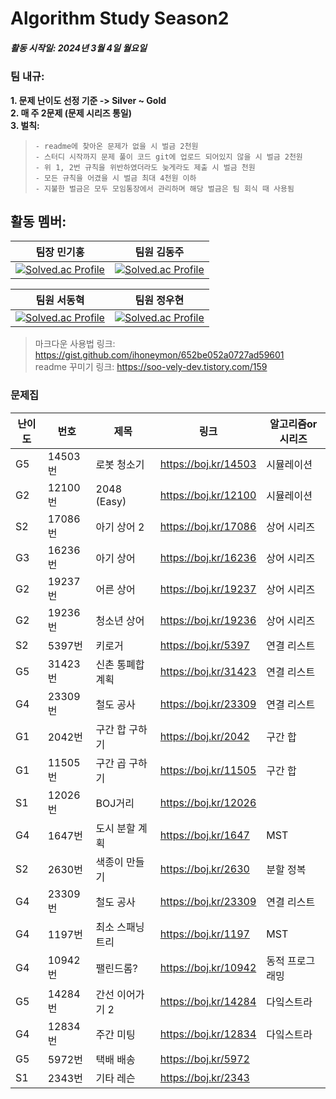 # Algorithm Study Season2

##### 활동 시작일: 2024년 3월 4일 월요일

### 팀 내규:
  **1. 문제 난이도 선정 기준 -> Silver ~ Gold** </br>
  **2. 매 주 2문제 (문제 시리즈 통일)** </br>
  **3. 벌칙:** </br>
>     - readme에 찾아온 문제가 없을 시 벌금 2천원
>     - 스터디 시작까지 문제 풀이 코드 git에 업로드 되어있지 않을 시 벌금 2천원
>     - 위 1, 2번 규칙을 위반하였더라도 늦게라도 제출 시 벌금 천원
>     - 모든 규칙을 어겼을 시 벌금 최대 4천원 이하
>     - 지불한 벌금은 모두 모임통장에서 관리하며 해당 벌금은 팀 회식 때 사용됨

## 활동 멤버:
| 팀장 민기홍 | 팀원 김동주 |
|-|-|
|[![Solved.ac Profile](http://mazassumnida.wtf/api/v2/generate_badge?boj=doctorwho14)](https://solved.ac/doctorwho14/)|[![Solved.ac Profile](http://mazassumnida.wtf/api/v2/generate_badge?boj=hepheir)](https://solved.ac/hepheir/)|

| 팀원 서동혁 | 팀원 정우현 |
|-|-|
|[![Solved.ac Profile](http://mazassumnida.wtf/api/v2/generate_badge?boj=ehdgurdusdn)](https://solved.ac/ehdgurdusdn/)|[![Solved.ac Profile](http://mazassumnida.wtf/api/v2/generate_badge?boj=megitang)](https://solved.ac/UHyeonj/)|


> 마크다운 사용법 링크: https://gist.github.com/ihoneymon/652be052a0727ad59601 </br>
> readme 꾸미기 링크: https://soo-vely-dev.tistory.com/159

### 문제집
| 난이도 | 번호    | 제목        | 링크                 | 알고리즘or시리즈 |
| ------ | ------- | ----------- | -------------------- | ---------- |
| G5     | 14503번 | 로봇 청소기 | https://boj.kr/14503 | 시뮬레이션 |
| G2     | 12100번 | 2048 (Easy)| https://boj.kr/12100 | 시뮬레이션 |
| S2     | 17086번 | 아기 상어 2 | https://boj.kr/17086 | 상어 시리즈 |
| G3     | 16236번 | 아기 상어   | https://boj.kr/16236 | 상어 시리즈 |
| G2     | 19237번 | 어른 상어   | https://boj.kr/19237 | 상어 시리즈 |
| G2     | 19236번 | 청소년 상어 | https://boj.kr/19236 | 상어 시리즈  |
| S2     | 5397번  | 키로거           | https://boj.kr/5397  | 연결 리스트   |
| G5     | 31423번 | 신촌 통폐합 계획 | https://boj.kr/31423 |  연결 리스트 |
| G4     | 23309번 | 철도 공사        | https://boj.kr/23309 | 연결 리스트 |
| G1     | 2042번  | 구간 합 구하기 | https://boj.kr/2042  | 구간 합 |
| G1     | 11505번 | 구간 곱 구하기 | https://boj.kr/11505 | 구간 합 |
| S1     | 12026번 | BOJ거리     | https://boj.kr/12026 |         |
| G4     | 1647번  | 도시 분할 계획     | https://boj.kr/1647 | MST |
| S2     | 2630번  | 색종이 만들기    | https://boj.kr/2630  | 분할 정복       |
| G4     | 23309번 | 철도 공사        | https://boj.kr/23309 | 연결 리스트     |
| G4     | 1197번  | 최소 스패닝 트리 | https://boj.kr/1197  | MST  |
| G4     | 10942번 | 팰린드롬?        | https://boj.kr/10942 | 동적 프로그래밍 |
| G5     | 14284번 | 간선 이어가기 2  | https://boj.kr/14284 | 다잌스트라      |
| G4     | 12834번 | 주간 미팅        | https://boj.kr/12834 | 다잌스트라      |
| G5     | 5972번  | 택배 배송     | https://boj.kr/5972 |             |
| S1     | 2343번  | 기타 레슨     | https://boj.kr/2343 |             |
